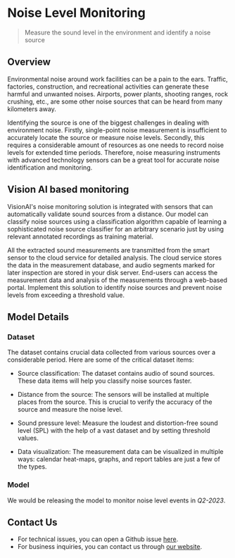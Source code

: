 # **Noise Level Monitoring**
> Measure the sound level in the environment and identify a noise source

## Overview

Environmental noise around work facilities can be a pain to the ears. Traffic, factories, construction, and recreational activities can generate these harmful and unwanted noises. Airports, power plants, shooting ranges, rock crushing, etc., are some other noise sources that can be heard from many kilometers away. 

Identifying the source is one of the biggest challenges in dealing with environment noise. Firstly, single-point noise measurement is insufficient to accurately locate the source or measure noise levels. Secondly, this requires a considerable amount of resources as one needs to record noise levels for extended time periods. Therefore, noise measuring instruments with advanced technology sensors can be a great tool for accurate noise identification and monitoring.


## Vision AI based monitoring

VisionAI's noise monitoring solution is integrated with sensors that can automatically validate sound sources from a distance. Our model can classify noise sources using a classification algorithm capable of learning a sophisticated noise source classifier for an arbitrary scenario just by using relevant annotated recordings as training material. 

All the extracted sound measurements are transmitted from the smart sensor to the cloud service for detailed analysis. The cloud service stores the data in the measurement database, and audio segments marked for later inspection are stored in your disk server. End-users can access the measurement data and analysis of the measurements through a web-based portal. Implement this solution to identify noise sources and prevent noise levels from exceeding a threshold value.


## Model Details

### Dataset

The dataset contains crucial data collected from various sources over a considerable period. Here are some of the critical dataset items:

- Source classification: The dataset contains audio of sound sources. These data items will help you classify noise sources faster.

- Distance from the source: The sensors will be installed at multiple places from the source. This is crucial to verify the accuracy of the source and measure the noise level.

- Sound pressure level: Measure the loudest and distortion-free sound level (SPL) with the help of a vast dataset and by setting threshold values.

- Data visualization: The measurement data can be visualized in multiple ways: calendar heat-maps, graphs, and report tables are just a few of the types. 

### Model

We would be releasing the model to monitor noise level events in *Q2-2023*.

## Contact Us

- For technical issues, you can open a Github issue [here](https://github.com/visionify/visionai).
- For business inquiries, you can contact us through [our website](https://visionify.ai/contact).
